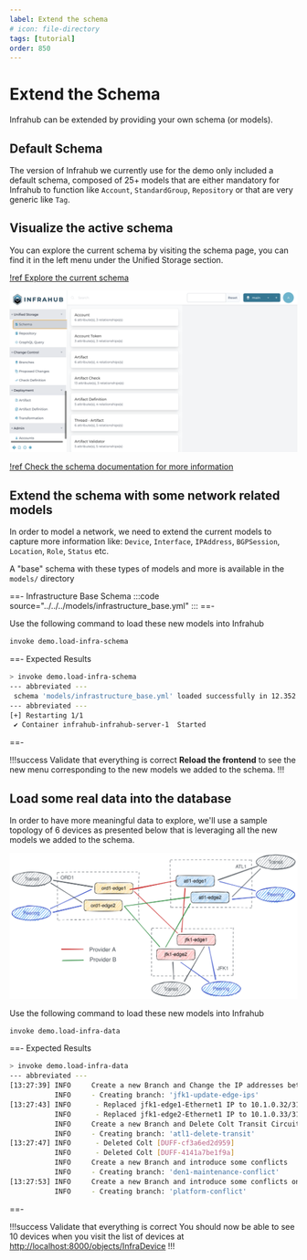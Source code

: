 ```yaml
---
label: Extend the schema
# icon: file-directory
tags: [tutorial]
order: 850
---
```

# Extend the Schema

Infrahub can be extended by providing your own schema (or models).

## Default Schema

The version of Infrahub we currently use for the demo only included a default schema, composed of 25+ models that are either mandatory for Infrahub to function like `Account`, `StandardGroup`, `Repository` or that are very generic like `Tag`.

## Visualize the active schema

You can explore the current schema by visiting the schema page, you can find it in the left menu under the Unified Storage section.

[!ref Explore the current schema](http://localhost:8000/api/schema)

![](../../media/tutorial/tutorial-3-schema.cy.ts/tutorial_3_schema.png)

[!ref Check the schema documentation for more information](../../reference/schema/readme.md)

## Extend the schema with some network related models

In order to model a network, we need to extend the current models to capture more information like: `Device`, `Interface`, `IPAddress`, `BGPSession`, `Location`, `Role`, `Status` etc.

A "base" schema with these types of models and more is available in the `models/` directory

==- Infrastructure Base Schema
:::code source="../../../models/infrastructure_base.yml" :::
==-

Use the following command to load these new models into Infrahub

```sh
invoke demo.load-infra-schema
```

==- Expected Results

```sh
> invoke demo.load-infra-schema
--- abbreviated ---
 schema 'models/infrastructure_base.yml' loaded successfully in 12.352 sec!
--- abbreviated ---
[+] Restarting 1/1
 ✔ Container infrahub-infrahub-server-1  Started                                                                                                 1.5s
 ```

==-

!!!success Validate that everything is correct
**Reload the frontend** to see the new menu corresponding to the new models we added to the schema.
!!!

## Load some real data into the database

In order to have more meaningful data to explore, we'll use a sample topology of 6 devices as presented below that is leveraging all the new models we added to the schema.

![](../../media/demo_edge.excalidraw.svg)

Use the following command to load these new models into Infrahub

```sh
invoke demo.load-infra-data
```

==- Expected Results

```sh
> invoke demo.load-infra-data
--- abbreviated ---
[13:27:39] INFO     Create a new Branch and Change the IP addresses between edge1 and edge2 on the selected site            infrastructure_edge.py:648
           INFO     - Creating branch: 'jfk1-update-edge-ips'                                                               infrastructure_edge.py:649
[13:27:43] INFO      - Replaced jfk1-edge1-Ethernet1 IP to 10.1.0.32/31                                                     infrastructure_edge.py:678
           INFO      - Replaced jfk1-edge2-Ethernet1 IP to 10.1.0.33/31                                                     infrastructure_edge.py:687
           INFO     Create a new Branch and Delete Colt Transit Circuit                                                     infrastructure_edge.py:694
           INFO     - Creating branch: 'atl1-delete-transit'                                                                infrastructure_edge.py:699
[13:27:47] INFO      - Deleted Colt [DUFF-cf3a6ed2d959]                                                                     infrastructure_edge.py:752
           INFO      - Deleted Colt [DUFF-4141a7be1f9a]                                                                     infrastructure_edge.py:752
           INFO     Create a new Branch and introduce some conflicts                                                        infrastructure_edge.py:759
           INFO     - Creating branch: 'den1-maintenance-conflict'                                                          infrastructure_edge.py:769
[13:27:53] INFO     Create a new Branch and introduce some conflicts on the platforms for node ADD and DELETE               infrastructure_edge.py:802
           INFO     - Creating branch: 'platform-conflict'                                                                  infrastructure_edge.py:809
```

==-

!!!success Validate that everything is correct
You should now be able to see 10 devices when you visit the list of devices at [http://localhost:8000/objects/InfraDevice](http://localhost:8000/objects/InfraDevice)
!!!
